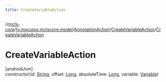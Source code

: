 ```yaml
---
title: CreateVariableAction
---
```

//[mcls-core](../../../../index.html)/[tv.mycujoo.mclscore.model](../../index.html)/[AnnotationAction](../index.html)/[CreateVariableAction](index.html)/[CreateVariableAction](-create-variable-action.html)



# CreateVariableAction



[androidJvm]\
constructor(id: [String](https://kotlinlang.org/api/latest/jvm/stdlib/kotlin/-string/index.html), offset: [Long](https://kotlinlang.org/api/latest/jvm/stdlib/kotlin/-long/index.html), absoluteTime: [Long](https://kotlinlang.org/api/latest/jvm/stdlib/kotlin/-long/index.html), variable: [Variable](../../-variable/index.html))




